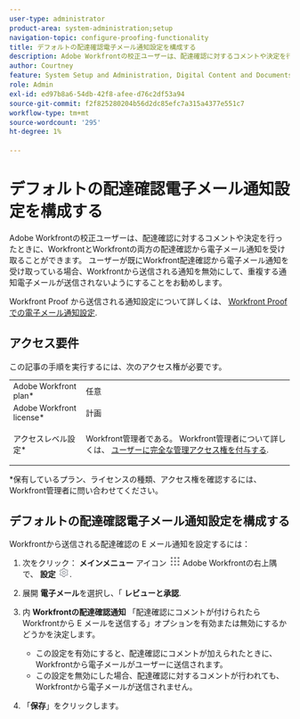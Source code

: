 ```yaml
---
user-type: administrator
product-area: system-administration;setup
navigation-topic: configure-proofing-functionality
title: デフォルトの配達確認電子メール通知設定を構成する
description: Adobe Workfrontの校正ユーザーは、配達確認に対するコメントや決定を行ったときに、WorkfrontとWorkfrontの両方の配達確認から電子メール通知を受け取ることができます。 ユーザーが既にWorkfront配達確認から電子メール通知を受け取っている場合、Workfrontから送信される通知を無効にして、重複する通知電子メールが送信されないようにすることをお勧めします。
author: Courtney
feature: System Setup and Administration, Digital Content and Documents
role: Admin
exl-id: ed97b8a6-54db-42f8-afee-d76c2df53a94
source-git-commit: f2f825280204b56d2dc85efc7a315a4377e551c7
workflow-type: tm+mt
source-wordcount: '295'
ht-degree: 1%

---
```


# デフォルトの配達確認電子メール通知設定を構成する

Adobe Workfrontの校正ユーザーは、配達確認に対するコメントや決定を行ったときに、WorkfrontとWorkfrontの両方の配達確認から電子メール通知を受け取ることができます。 ユーザーが既にWorkfront配達確認から電子メール通知を受け取っている場合、Workfrontから送信される通知を無効にして、重複する通知電子メールが送信されないようにすることをお勧めします。

Workfront Proof から送信される通知設定について詳しくは、 [Workfront Proof での電子メール通知設定](../../../workfront-proof/wp-emailsntfctns/email-alerts/config-email-notification-settings-wp.md).

## アクセス要件

この記事の手順を実行するには、次のアクセス権が必要です。

<table style="table-layout:auto"> 
 <col> 
 <col> 
 <tbody> 
  <tr> 
   <td role="rowheader">Adobe Workfront plan*</td> 
   <td>任意</td> 
  </tr> 
  <tr> 
   <td role="rowheader">Adobe Workfront license*</td> 
   <td>計画</td> 
  </tr> 
  <tr> 
   <td role="rowheader">アクセスレベル設定*</td> 
   <td> <p>Workfront管理者である。 Workfront管理者について詳しくは、 <a href="../../../administration-and-setup/add-users/configure-and-grant-access/grant-a-user-full-administrative-access.md" class="MCXref xref">ユーザーに完全な管理アクセス権を付与する</a>.</p> </td> 
  </tr> 
 </tbody> 
</table>

&#42;保有しているプラン、ライセンスの種類、アクセス権を確認するには、Workfront管理者に問い合わせてください。

## デフォルトの配達確認電子メール通知設定を構成する

Workfrontから送信される配達確認の E メール通知を設定するには：

1. 次をクリック： **メインメニュー** アイコン ![](assets/main-menu-icon.png) Adobe Workfrontの右上隅で、 **設定** ![](assets/gear-icon-settings.png).

1. 展開 **電子メール**&#x200B;を選択し、「 **レビューと承認**.

1. 内 **Workfrontの配達確認通知** 「配達確認にコメントが付けられたらWorkfrontから E メールを送信する」オプションを有効または無効にするかどうかを決定します。

   * この設定を有効にすると、配達確認にコメントが加えられたときに、Workfrontから電子メールがユーザーに送信されます。
   * この設定を無効にした場合、配達確認に対するコメントが行われても、Workfrontから電子メールが送信されません。

1. 「**保存**」をクリックします。
